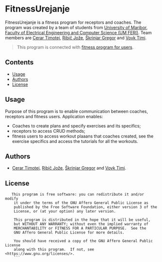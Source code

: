 # FitnessUrejanje
FitnessUrejanje is a fitness program for receptors and coaches. The program was created by a team of students from [University of Maribor](https://www.um.si/en/Pages/default.aspx), [Faculty of Electrical Engineering and Computer Science (UM FERI)](https://feri.um.si/en/).
Team members are [Cerar Timotej](https://github.com/timicerar), [Ribič Jože](https://authenteq.com), [Škrinjar Gregor](https://github.com/gregaskrinjar) and [Vovk Timi](https://github.com/timiv1). 
>This program is connected with  [fitness program for users](https://github.com/timicerar/FitnessClani).

## Contents

* [Usage](#usage)
* [Authors](#authors)
* [License](#license)

## Usage

Purpose of this program is to enable communication between coaches, receptors and fitness users.
Application enables:
* Coaches to create plans and specify exercises and its specifics;
* receptors to access CRUD methods;
* fitness users to access workout plaaans that coaches created, see the exercise specifics and access the tutorials for all the workouts.


## Authors

- [Cerar Timotej](https://github.com/timicerar), 
[Ribič Jože](https://authenteq.com), [Škrinjar Gregor](https://github.com/gregaskrinjar) and [Vovk Timi](https://github.com/timiv1).

## License
```
   This program is free software: you can redistribute it and/or modify
    it under the terms of the GNU Affero General Public License as
    published by the Free Software Foundation, either version 3 of the
    License, or (at your option) any later version.

    This program is distributed in the hope that it will be useful,
    but WITHOUT ANY WARRANTY; without even the implied warranty of
    MERCHANTABILITY or FITNESS FOR A PARTICULAR PURPOSE.  See the
    GNU Affero General Public License for more details.

    You should have received a copy of the GNU Affero General Public License
    along with this program.  If not, see <https://www.gnu.org/licenses/>.
    ```
